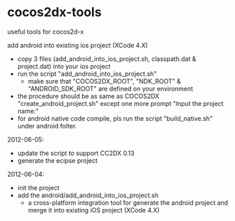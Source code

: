 cocos2dx-tools
==============
useful tools for cocos2d-x


add android into existing ios project (XCode 4.X)
- copy 3 files (add_android_into_ios_project.sh, classpath.dat & project.dat) into your ios project 
- run the script "add_android_into_ios_project.sh"
	- make sure that "COCOS2DX_ROOT", "NDK_ROOT" & "ANDROID_SDK_ROOT" are defined on your environment
- the procedure should be as same as COCOS2DX "create_android_project.sh" except one more prompt "Input the project name:"
- for android native code compile, pls run the script "build_native.sh" under android folter.

2012-06-05:
- update the script to support CC2DX 0.13
- generate the ecipse project

2012-06-04:
- init the project
- add the android/add_android_into_ios_project.sh
    - a cross-platform integration tool for generate the android project and merge it into existing iOS project (XCode 4.X)
